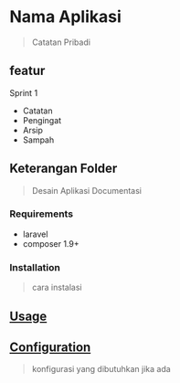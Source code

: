 # Nama Aplikasi
> Catatan Pribadi

## featur
Sprint 1
* Catatan
* Pengingat
* Arsip
* Sampah

## Keterangan Folder
> Desain 
> Aplikasi
> Documentasi

### Requirements

* laravel
* composer 1.9+

### Installation
> cara instalasi

## [Usage](#usage)
> 

## [Configuration](#configuration)
> konfigurasi yang dibutuhkan jika ada